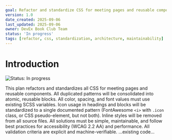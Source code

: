 ```yaml
---
goal: Refactor and standardize CSS for meeting pages and reusable components
version: 1.0
date_created: 2025-09-06
last_updated: 2025-09-06
owner: DevEx Book Club Team
status: 'In progress'
tags: [refactor, css, standardization, architecture, maintainability]
---
```


# Introduction

![Status: In progress](https://img.shields.io/badge/status-In%20progress-yellow)

This plan refactors and standardizes all CSS for meeting pages and reusable components. All duplicated patterns will be consolidated into atomic, reusable blocks. All color, spacing, and font values must use existing SCSS variables. Icon usage in headings and blocks will be standardized to a single documented pattern (FontAwesome `<i>` with `.icon` class, or CSS pseudo-element, but not both). Inline styles will be removed from all source files. All solutions must be simple, maintainable, and follow best practices for accessibility (WCAG 2.2 AA) and performance. All validation criteria are explicit and machine-verifiable.
...existing code...
